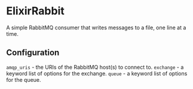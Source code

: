 # ElixirRabbit

A simple RabbitMQ consumer that writes messages to a file, one line at a time.

## Configuration

`amqp_uris` - the URIs of the RabbitMQ host(s) to connect to.
`exchange` - a keyword list of options for the exchange.
`queue` - a keyword list of options for the queue.

